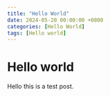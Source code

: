 ```yaml
---
title: "Hello World"
date: 2024-05-20 00:00:00 +0800
categories: [Hello World]
tags: [Hello world]
---
```


# Hello world

Hello this is a test post.